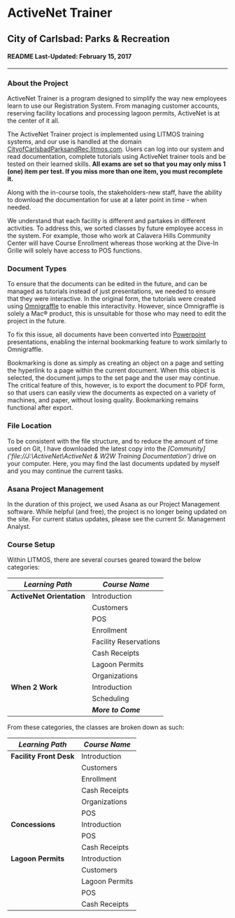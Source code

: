 #     ActiveNet Trainer
##    City of Carlsbad: Parks & Recreation
####  README Last-Updated: February 15, 2017
--------------------------------------------------------------------------------
###   About the Project
ActiveNet Trainer is a program designed to simplify the way new employees learn
to use our Registration System. From managing customer accounts, reserving facility
locations and processing lagoon permits, ActiveNet is at the center of it all.

The ActiveNet Trainer project is implemented using LITMOS training systems, and our use is handled at the domain [CityofCarlsbadParksandRec.litmos.com](https://cityofcarlsbadparksandrec.litmos.com/home).
Users can log into our system and read documentation, complete tutorials using
ActiveNet trainer tools and be tested on their learned skills. **All exams are set so that you may only miss 1 (one) item per test. If you miss more than one item, you must recomplete it.**

Along with the in-course tools, the stakeholders-new staff, have the ability to download
the documentation for use at a later point in time - when needed.

We understand that each facility is different and partakes in different activities.
To address this, we sorted classes by future employee access in the system. For
example, those who work at Calavera Hills Community Center will have Course Enrollment
whereas those working at the Dive-In Grille will solely have access to POS functions.

###   Document Types
To ensure that the documents can be edited in the future, and can be managed as tutorials
instead of just presentations, we needed to ensure that they were interactive. In
the original form, the tutorials were created using [Omnigraffle](https://www.omnigroup.com/omnigraffle) to enable this interactivity.
However, since Omnigraffle is solely a Mac® product, this is unsuitable for those who
may need to edit the project in the future.

To fix this issue, all documents have been converted into [Powerpoint](https://products.office.com/en-us/powerpoint) presentations,
enabling the internal bookmarking feature to work similarly to Omnigraffle.

Bookmarking is done as simply as creating an object on a page and setting the hyperlink
to a page within the current document. When this object is selected, the document jumps
to the set page and the user may continue. The critical feature of this, however, is
to export the document to PDF form, so that users can easily view the documents as expected
on a variety of machines, and paper, without losing quality. Bookmarking remains functional
after export.

###    File Location
To be consistent with the file structure, and to reduce the amount of time used on Git, I have downloaded the latest copy into the *[Community]('file://J:\ActiveNet\ActiveNet & W2W Training Documentation')* drive on your computer. Here, you may find the last documents updated by myself and you may continue the current tasks.

###    Asana Project Management
In the duration of this project, we used Asana as our Project Management software. While helpful (and free), the project is no longer being updated on the site. For current status updates, please see the current Sr. Management Analyst.

### Course Setup
Within LITMOS, there are several courses geared toward the below categories:


| *Learning Path*              | *Course Name*          |
|------------------------------|------------------------|
| **ActiveNet Orientation**    | Introduction           |
|                              | Customers              |
|                              | POS                    |
|                              | Enrollment             |
|                              | Facility Reservations  |
|                              | Cash Receipts          |
|                              | Lagoon Permits         |
|                              | Organizations          |
| **When 2 Work**              | Introduction           |
|                              | Scheduling             |
|                              | <b>*More to Come*<b>   |

From these categories, the classes are broken down as such:

| *Learning Path*              | *Course Name*          |
|------------------------------|------------------------|
| **Facility Front Desk**      | Introduction           |
|                              | Customers              |
|                              | Enrollment             |
|                              | Cash Receipts          |
|                              | Organizations          |
|                              | POS                    |
| **Concessions**              | Introduction           |
|                              | POS                    |
|                              | Cash Receipts          |
| **Lagoon Permits**           | Introduction           |
|                              | Customers              |
|                              | Lagoon Permits         |
|                              | POS                    |
|                              | Cash Receipts          |
